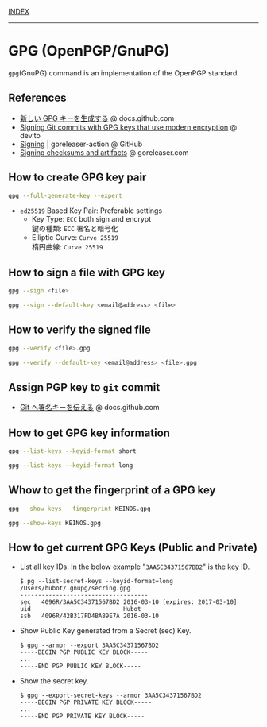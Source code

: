 [INDEX](../)

---

# GPG (OpenPGP/GnuPG)

`gpg`(GnuPG) command is an implementation of the OpenPGP standard.

## References

- [新しい GPG キーを生成する](https://docs.github.com/ja/authentication/managing-commit-signature-verification/generating-a-new-gpg-key) @ docs.github.com
- [Signing Git commits with GPG keys that use modern encryption](https://dev.to/benjaminblack/signing-git-commits-with-modern-encryption-1koh) @ dev.to
- [Signing](https://github.com/goreleaser/goreleaser-action#signing) | goreleaser-action @ GitHub
- [Signing checksums and artifacts](https://goreleaser.com/customization/sign/) @ goreleaser.com

## How to create GPG key pair

```bash
gpg --full-generate-key --expert
```

- `ed25519` Based Key Pair: Preferable settings
  - Key Type: `ECC` both sign and encrypt<br>鍵の種類: `ECC` 署名と暗号化
  - Elliptic Curve: `Curve 25519`<br>楕円曲線: `Curve 25519`

## How to sign a file with GPG key

```bash
gpg --sign <file>
```

```bash
gpg --sign --default-key <email@address> <file>
```

## How to verify the signed file

```bash
gpg --verify <file>.gpg
```

```bash
gpg --verify --default-key <email@address> <file>.gpg
```

## Assign PGP key to `git` commit

- [Git へ署名キーを伝える](https://docs.github.com/ja/authentication/managing-commit-signature-verification/telling-git-about-your-signing-key) @ docs.github.com

## How to get GPG key information

```bash
gpg --list-keys --keyid-format short
```

```bash
gpg --list-keys --keyid-format long
```

## Whow to get the fingerprint of a GPG key

```bash
gpg --show-keys --fingerprint KEINOS.gpg
```

```bash
gpg --show-keys KEINOS.gpg
```

## How to get current GPG Keys (Public and Private)

- List all key IDs. In the below example "`3AA5C34371567BD2`" is the key ID.

  ```shellsession
  $ pg --list-secret-keys --keyid-format=long
  /Users/hubot/.gnupg/secring.gpg
  ------------------------------------
  sec   4096R/3AA5C34371567BD2 2016-03-10 [expires: 2017-03-10]
  uid                          Hubot
  ssb   4096R/42B317FD4BA89E7A 2016-03-10
  ```

- Show Public Key generated from a Secret (sec) Key.

  ```shellsession
  $ gpg --armor --export 3AA5C34371567BD2
  -----BEGIN PGP PUBLIC KEY BLOCK-----
  ...
  -----END PGP PUBLIC KEY BLOCK-----
  ```

- Show the secret key.

  ```shellsession
  $ gpg --export-secret-keys --armor 3AA5C34371567BD2
  -----BEGIN PGP PRIVATE KEY BLOCK-----
  ...
  -----END PGP PRIVATE KEY BLOCK-----
  ```
